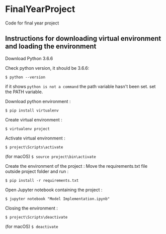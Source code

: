 # FinalYearProject
Code for final year project

## Instructions for downloading virtual environment and loading the environment

Download Python 3.6.6

Check python version, it should be 3.6.6:

`$ python --version`

if it shows `python is not a command` the path variable hasn't been set. set the PATH variable.

Download python environment :

`$ pip install virtualenv`

Create virtual environment :

 `$ virtualenv project`
 
 Activate virtual environment :
 
 `$ project\Scripts\activate `
 
 (for macOS) `$ source project\bin\activate`
 
 Create the environment of the project :
 Move the requirements.txt file outside project folder and run :
 
 `$ pip install -r requirements.txt`
 
 Open Jupyter notebook containing the project :
 
`$ jupyter notebook "Model Implementation.ipynb"`

Closing the environment :

`$ project\Scripts\deactivate`

(for macOS) `$ deactivate`
